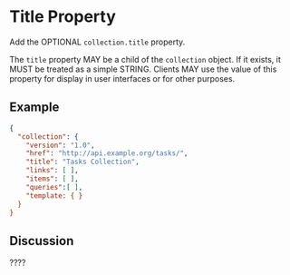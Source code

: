 # Title Property

Add the OPTIONAL `collection.title` property. 

The `title` property MAY be a child of the `collection` object. If it exists, it MUST be treated as a simple STRING. 
Clients MAY use the value of this property for display in user interfaces or for other purposes.

## Example

```json
{
  "collection": {
    "version": "1.0",
    "href": "http://api.example.org/tasks/",
    "title": "Tasks Collection",
    "links": [ ],
    "items": [ ],
    "queries":[ ],
    "template: { }
  }
}
```

## Discussion

????
